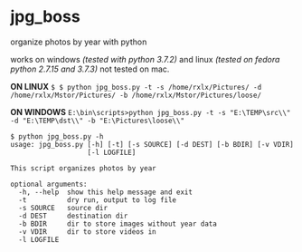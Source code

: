 # jpg_boss
organize photos by year with python

works on windows *(tested with python 3.7.2)* and linux *(tested on fedora python 2.7.15 and 3.7.3)* not tested on mac.

**ON LINUX**
```$ $ python jpg_boss.py -t -s /home/rxlx/Pictures/ -d /home/rxlx/Mstor/Pictures/ -b /home/rxlx/Mstor/Pictures/loose/```

**ON WINDOWS**
```E:\bin\scripts>python jpg_boss.py -t -s "E:\TEMP\src\\" -d "E:\TEMP\dst\\" -b "E:\Pictures\loose\\"```

```
$ python jpg_boss.py -h
usage: jpg_boss.py [-h] [-t] [-s SOURCE] [-d DEST] [-b BDIR] [-v VDIR]
                   [-l LOGFILE]

This script organizes photos by year

optional arguments:
  -h, --help  show this help message and exit
  -t          dry run, output to log file
  -s SOURCE   source dir
  -d DEST     destination dir
  -b BDIR     dir to store images without year data
  -v VDIR     dir to store videos in
  -l LOGFILE
```
